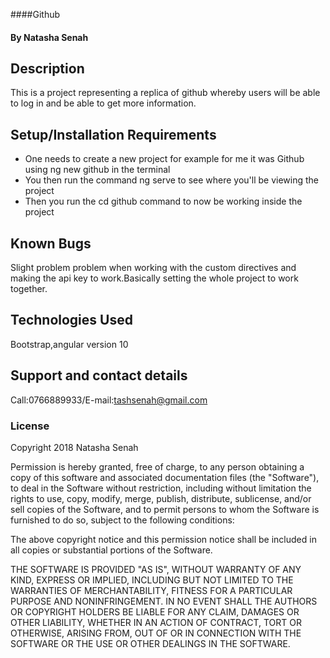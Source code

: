 
####Github
#### By **Natasha Senah**
## Description
This is a project representing a replica of github whereby users will be able to log in and be able to get more information.
## Setup/Installation Requirements
* One needs to create a new project for example for me it was Github using ng new github in the terminal
* You then run the command ng serve to see where you'll be viewing the project
* Then you run the cd github command to now be working inside the project
## Known Bugs
Slight problem problem when working with the custom directives and making the api key to work.Basically setting the whole project to work together.
## Technologies Used
Bootstrap,angular version 10
## Support and contact details
Call:0766889933/E-mail:tashsenah@gmail.com
### License
Copyright 2018 Natasha Senah

Permission is hereby granted, free of charge, to any person obtaining a copy of this software and associated documentation files (the "Software"), to deal in the Software without restriction, including without limitation the rights to use, copy, modify, merge, publish, distribute, sublicense, and/or sell copies of the Software, and to permit persons to whom the Software is furnished to do so, subject to the following conditions:

The above copyright notice and this permission notice shall be included in all copies or substantial portions of the Software.

THE SOFTWARE IS PROVIDED "AS IS", WITHOUT WARRANTY OF ANY KIND, EXPRESS OR IMPLIED, INCLUDING BUT NOT LIMITED TO THE WARRANTIES OF MERCHANTABILITY, FITNESS FOR A PARTICULAR PURPOSE AND NONINFRINGEMENT. IN NO EVENT SHALL THE AUTHORS OR COPYRIGHT HOLDERS BE LIABLE FOR ANY CLAIM, DAMAGES OR OTHER LIABILITY, WHETHER IN AN ACTION OF CONTRACT, TORT OR OTHERWISE, ARISING FROM, OUT OF OR IN CONNECTION WITH THE SOFTWARE OR THE USE OR OTHER DEALINGS IN THE SOFTWARE.
